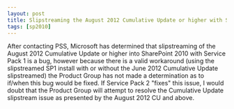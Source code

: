 ```yaml
---
layout: post
title: Slipstreaming the August 2012 Cumulative Update or higher with SharePoint 2010 Service Pack 1
tags: [sp2010]
---
```


After contacting PSS, Microsoft has determined that slipstreaming of the August 2012 Cumulative Update or higher into SharePoint 2010 with Service Pack 1 is a bug, however because there is a valid workaround (using the slipstreamed SP1 install with or without the June 2012 Cumulative Update slipstreamed) the Product Group has not made a determination as to if/when this bug would be fixed.  If Service Pack 2 "fixes" this issue, I would doubt that the Product Group will attempt to resolve the Cumulative Update slipstream issue as presented by the August 2012 CU and above.